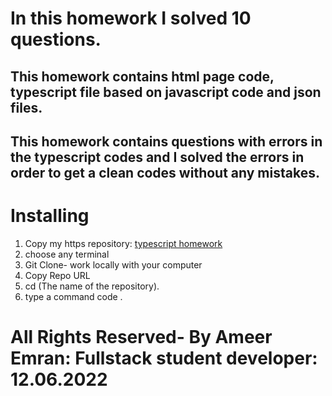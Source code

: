 # In this homework I solved 10 questions.
## This homework contains html page code, typescript file based on javascript code and json files. 
## This homework contains questions with errors in the typescript codes and I solved the errors in order to get a clean codes without any mistakes. 


# Installing
1. Copy my https repository: <a href="https://github.com/Fullstack-Alfanar/ameer-e-homeworks.git" target="_blank">typescript homework</a>
2. choose any terminal
3. Git Clone- work locally with your computer
4. Copy Repo URL
5. cd (The name of the repository).
6. type a command code .

# All Rights Reserved- By Ameer Emran: Fullstack student developer: 12.06.2022 